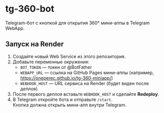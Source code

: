 # tg-360-bot

Telegram-бот с кнопкой для открытия 360° мини-аппы в Telegram WebApp.

## Запуск на Render

1. Создайте новый Web Service из этого репозитория.
2. Добавьте переменные окружения:
   - `BOT_TOKEN` — токен от @BotFather
   - `WEBAPP_URL` — ссылка на GitHub Pages мини-аппы (например, https://oneperec.github.io/tg-360-miniapp/)
   - `WEBHOOK_HOST` — URL сервиса на Render (будет виден после деплоя)
3. После первого деплоя вставьте `WEBHOOK_HOST` и сделайте **Redeploy**.
4. В Telegram откройте бота и отправьте `/start`.  
   Кнопка должна открыть мини-апп внутри Telegram.
